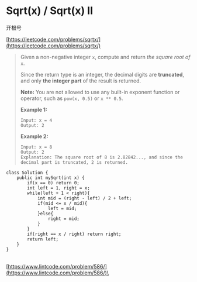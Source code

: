 # Sqrt(x) / Sqrt(x) II

开根号

[https://leetcode.com/problems/sqrtx/](https://leetcode.com/problems/sqrtx/)

> Given a non-negative integer `x`, compute and return _the square root of_ `x`.
>
> Since the return type is an integer, the decimal digits are **truncated**, and only **the integer part** of the result is returned.
>
> **Note:** You are not allowed to use any built-in exponent function or operator, such as `pow(x, 0.5)` or `x ** 0.5`.
>
> &#x20;
>
> **Example 1:**
>
> ```
> Input: x = 4
> Output: 2
> ```
>
> **Example 2:**
>
> ```
> Input: x = 8
> Output: 2
> Explanation: The square root of 8 is 2.82842..., and since the decimal part is truncated, 2 is returned.
> ```

```
class Solution {
    public int mySqrt(int x) {
        if(x == 0) return 0;
        int left = 1, right = x;
        while(left + 1 < right){
            int mid = (right - left) / 2 + left;
            if(mid <= x / mid){
                left = mid;
            }else{
                right = mid;
            }
        }
        if(right == x / right) return right;
        return left;
    }
}
```

\
[https://www.lintcode.com/problem/586/](https://www.lintcode.com/problem/586/)\
